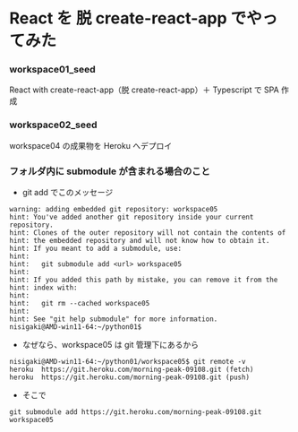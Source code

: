 # React を 脱 create-react-app でやってみた

### workspace01_seed
React with create-react-app（脱 create-react-app）＋ Typescript で SPA 作成

### workspace02_seed
workspace04 の成果物を Heroku へデプロイ


### フォルダ内に submodule が含まれる場合のこと
- git add でこのメッセージ
```
warning: adding embedded git repository: workspace05
hint: You've added another git repository inside your current repository.
hint: Clones of the outer repository will not contain the contents of
hint: the embedded repository and will not know how to obtain it.
hint: If you meant to add a submodule, use:
hint:
hint:   git submodule add <url> workspace05
hint:
hint: If you added this path by mistake, you can remove it from the
hint: index with:
hint:
hint:   git rm --cached workspace05
hint:
hint: See "git help submodule" for more information.
nisigaki@AMD-win11-64:~/python01$
```

- なぜなら、workspace05 は git 管理下にあるから
```
nisigaki@AMD-win11-64:~/python01/workspace05$ git remote -v
heroku  https://git.heroku.com/morning-peak-09108.git (fetch)
heroku  https://git.heroku.com/morning-peak-09108.git (push)
```

- そこで
```
git submodule add https://git.heroku.com/morning-peak-09108.git workspace05
```
